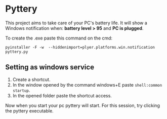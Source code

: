 # Pyttery
This project aims to take care of your PC's battery life. It will show a Windows notification when: **battery level > 95** and **PC is plugged**.

To create the .exe paste this command on the cmd:

`pyinstaller -F -w  --hiddenimport=plyer.platforms.win.notification pyttery.py`

## Setting as windows service
1. Create a shortcut.
2. In the window opened by the command windows+E paste `shell:common startup`.
3. In the opened folder paste the shortcut access.

Now when you start your pc pyttery will start. For this session, try clicking the pyttery executable.